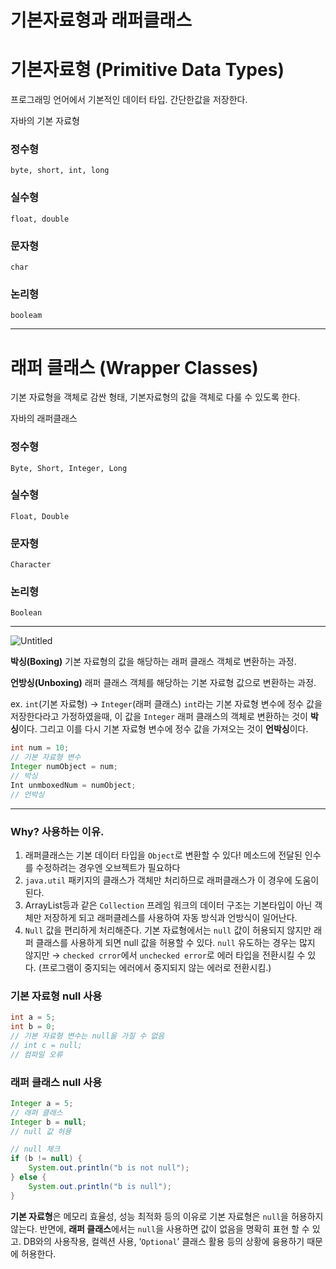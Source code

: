 # 기본자료형과 래퍼클래스

# 기본자료형 (Primitive Data Types)

프로그래밍 언어에서 기본적인 데이터 타입.
간단한값을 저장한다. 

자바의 기본 자료형

### **정수형**
`byte, short, int, long`

### **실수형**
`float, double`

### **문자형**
`char`

### **논리형**
`booleam`

---

# 래퍼 클래스 (Wrapper Classes)

기본 자료형을 객체로 감싼 형태, 기본자료형의 값을 객체로 다룰 수 있도록 한다.

자바의 래퍼클래스

### **정수형**
`Byte, Short, Integer, Long`

### **실수형**
`Float, Double`

### **문자형**
`Character`

### **논리형**
`Boolean`

---

![Untitled](https://prod-files-secure.s3.us-west-2.amazonaws.com/d904175b-5ae9-41c6-83e7-56c853092432/0c2c9220-625f-4d6a-9050-25e7c440ab51/Untitled.png)

**박싱(Boxing)**
기본 자료형의 값을 해당하는 래퍼 클래스 객체로 변환하는 과정.

**언방싱(Unboxing)**
래퍼 클래스 객체를 해당하는 기본 자료형 값으로 변환하는 과정.

ex. `int`(기본 자료형) → `Integer`(래퍼 클래스)
`int`라는 기본 자료형 변수에 정수 값을 저장한다라고 가정하였을때,
이 값을 `Integer` 래퍼 클래스의 객체로 변환하는 것이 **박싱**이다.
그리고 이를 다시 기본 자료형 변수에 정수 값을 가져오는 것이 **언박싱**이다.

```java
int num = 10;
// 기본 자료형 변수
Integer numObject = num;
// 박싱
Int unmboxedNum = numObject;
// 언박싱
```

---

### Why? 사용하는 이유.

1. 래퍼클래스는 기본 데이터 타입을 `Object`로 변환할 수 있다!
메소드에 전달된 인수를 수정하려는 경우엔 오브젝트가 필요하다
2. `java.util` 패키지의 클래스가 객체만 처리하므로 래퍼클래스가 이 경우에 도움이 된다.
3. ArrayList등과 같은 `Collection` 프레임 워크의 데이터 구조는 기본타입이 아닌 객체만 저장하게 되고 래퍼클레스를 사용하여 자동 방식과 언방식이 일어난다.
4. `Null` 값을 편리하게 처리해준다.
기본 자료형에서는 `null` 값이 허용되지 않지만 래퍼 클래스를 사용하게 되면 null 값을 허용할 수 있다.
`null` 유도하는 경우는 많지 않지만
→ `checked crror`에서 `unchecked error`로 에러 타입을 전환시킬 수 있다.
(프로그램이 중지되는 에러에서 중지되지 않는 에러로 전환시킴.)

### 기본 자료형 null 사용

```java
int a = 5;
int b = 0;
// 기본 자료형 변수는 null을 가질 수 없음
// int c = null;
// 컴파일 오류
```

### 래퍼 클래스 null 사용

```java
Integer a = 5;   
// 래퍼 클래스
Integer b = null; 
// null 값 허용

// null 체크
if (b != null) {
    System.out.println("b is not null");
} else {
    System.out.println("b is null");
}

```

**기본 자료형**은 메모리 효율성, 성능 최적화 등의 이유로 기본 자료형은 `null`을 허용하지 않는다.
반면에, **래퍼 클래스**에서는 `null`을 사용하면 값이 없음을 명확히 표현 할 수 있고. DB와의 사용작용, 컬렉션 사용, ‘`Optional`’ 클래스 활용 등의 상황에 융용하기 때문에 허용한다.
